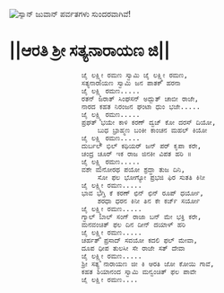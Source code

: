 ![ಸ್ಯಾನ್ ಜುವಾನ್ ಪರ್ವತಗಳು ಸುಂದರವಾಗಿವೆ!](lib/assets/images/artis/img.png "San Juan Mountains")

# ||ಆರತಿ ಶ್ರೀ ಸತ್ಯನಾರಾಯಣ ಜಿ||

                      ಜೈ ಲಕ್ಷ್ಮೀ ರಮಣ ಸ್ವಾಮಿ ಜೈ ಲಕ್ಷ್ಮೀ ರಮಣ,
                      ಸತ್ಯನಾರಾಯಣ ಸ್ವಾಮಿ ಜನ ಪಾತಕ್ ಹರನಾ
                      ಜೈ ಲಕ್ಷ್ಮಿ ರಮಣ.....
                      ರತನ್ ಜರಾತ್ ಸಿಂಘಸನ್ ಅದ್ಬುತ್ ಚಾಬೀ ರಾಜೇ,
                      ನಾರದ ಕಹತ ನಿರಂಜನ ಘಂಟಾ ಧುಂ ಭಜೇ.....
                      ಜೈ ಲಕ್ಷ್ಮಿ ರಮಣ.....
                      ಪ್ರಘತ್ ಭಯೇ ಕಾಳಿ ಕರಣ್ ದ್ವಜ್ ಕೋ ದರಸ್ ದಿಯೋ,
                          ಬುಧ ಬ್ರಾಹ್ಮಣ ಬಂಕೀ ಕಾಂಚನ ಮಹಲ್ ಕಿಯೋ
                      ಜೈ ಲಕ್ಷ್ಮಿ ರಮಣ.....
                      ದುರ್ಬಲ್ ಭಿಲ್ ಕಥಿಯರ್ ಜನ್ ಪರ್ ಕೃಪಾ ಕರೇ,
                      ಚಂದ್ರ ಚೂರ್ ಇಕ ರಾಜ ಜಿನಕೀ ವಿಪತ ಹರಿ ॥
                      ಜೈ ಲಕ್ಷ್ಮಿ ರಮಣ.....
                      ವಶೇ ಮನೋರಥ ಪಯೋ ಶ್ರದ್ಧಾ ತುಜ ದಿನಿ,
                          ಸೋ ಫಲ ಭೋಗ್ಯೋ ಪ್ರಭಜಿ ಫಿರ ಸುತತಿ ಕಿನೀ
                      ಜೈ ಲಕ್ಷ್ಮೀ ರಮಣ.....
                      ಭಾವ ಭಗ್ತಿ ಕೆ ಕರಣ್ ಛಿನ್ ಛಿನ್ ರೂಪ್ ಧರ್ಯೋ,
                          ಶರಧಾ ಧರನ ಕಿನೀ ತಿನ ಕೇ ಕರ್ಜ್ ಸರ್ಯೋ
                      ಜೈ ಲಕ್ಷ್ಮೀ ರಮಣ.....
                      ಗ್ವಾಲ್ ಬಾಲ್ ಸಂಗ್ ರಾಜಾ ಬನ್ ಮೇ ಭಕ್ತಿ ಕರೇ,
                      ಮನವಂಚಿತ್ ಫಲ ದಿನ ದೀನ್ ದಯಾಳ್ ಹರಿ
                      ಜೈ ಲಕ್ಷ್ಮೀ ರಮಣ.....
                      ಚರ್ಹತ್ ಪ್ರಸಾದ್ ಸವಯೋ ಕದಲಿ ಫಲ್ ಮೇವಾ,
                      ದೂಪ ಧೀಪ ತುಲಸೀ ಸೇ ರಾಜೇ ಸತ್ ದೇವಾ
                      ಜೈ ಲಕ್ಷ್ಮೀ ರಮಣ.....
                      ಶ್ರೀ ಸತ್ಯ ನಾರಾಯಣ ಜೀ ಕಿ ಆರತಿ ಜೋ ಕೋಯಿ ಗಾವೆ,
                      ಕಹತ ಶಿಯಾನಂದ ಸ್ವಾಮಿ ಮನ್ವಂಚಿತ್ ಫಲ ಪಾವೇ
                      ಜೈ ಲಕ್ಷ್ಮೀ ರಮಣ....